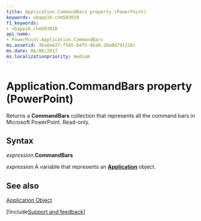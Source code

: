 ```yaml
---
title: Application.CommandBars property (PowerPoint)
keywords: vbapp10.chm503010
f1_keywords:
- vbapp10.chm503010
api_name:
- PowerPoint.Application.CommandBars
ms.assetid: 3ba8a827-f585-b4f5-4ba0-20a0d791216c
ms.date: 06/08/2017
ms.localizationpriority: medium
---
```



# Application.CommandBars property (PowerPoint)

Returns a **CommandBars** collection that represents all the command bars in Microsoft PowerPoint. Read-only.


## Syntax

_expression_.**CommandBars**

_expression_ A variable that represents an **[Application](PowerPoint.Application.md)** object.


## See also


[Application Object](PowerPoint.Application.md)

[!include[Support and feedback](~/includes/feedback-boilerplate.md)]